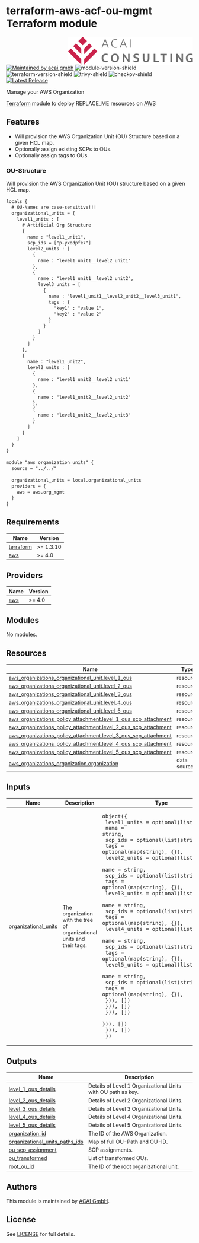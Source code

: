 # terraform-aws-acf-ou-mgmt Terraform module

<!-- LOGO -->
<a href="https://acai.gmbh">    
  <img src="https://github.com/acai-consulting/acai.public/raw/main/logo/logo_github_readme.png" alt="acai logo" title="ACAI" align="right" height="75" />
</a>

<!-- SHIELDS -->
[![Maintained by acai.gmbh][acai-shield]][acai-url]
![module-version-shield]
![terraform-version-shield]
![trivy-shield]
![checkov-shield]
[![Latest Release][release-shield]][release-url]

<!-- DESCRIPTION -->
Manage your AWS Organization

[Terraform][terraform-url] module to deploy REPLACE_ME resources on [AWS][aws-url]

<!-- FEATURES -->
## Features

- Will provision the AWS Organization Unit (OU) Structure based on a given HCL map.
- Optionally assign existing SCPs to OUs.
- Optionally assign tags to OUs.

### OU-Structure

Will provision the AWS Organization Unit (OU) structure based on a given HCL map.

``` hcl
locals {
  # OU-Names are case-sensitive!!!
  organizational_units = {
    level1_units : [
      # Artificial Org Structure
      {
        name : "level1_unit1",
        scp_ids = ["p-yxodpfe7"]
        level2_units : [
          {
            name : "level1_unit1__level2_unit1"
          },
          {
            name : "level1_unit1__level2_unit2",
            level3_units = [
              {
                name : "level1_unit1__level2_unit2__level3_unit1",
                tags : {
                  "key1" : "value 1",
                  "key2" : "value 2"
                }
              }
            ]
          }
        ]
      },
      {
        name : "level1_unit2",
        level2_units : [
          {
            name : "level1_unit2__level2_unit1"
          },
          {
            name : "level1_unit2__level2_unit2"
          },
          {
            name : "level1_unit2__level2_unit3"
          }
        ]
      }
    ]
  }
}

module "aws_organization_units" {
  source = "../../"

  organizational_units = local.organizational_units
  providers = {
    aws = aws.org_mgmt
  }
}
```

<!-- BEGIN_TF_DOCS -->
## Requirements

| Name | Version |
|------|---------|
| <a name="requirement_terraform"></a> [terraform](#requirement\_terraform) | >= 1.3.10 |
| <a name="requirement_aws"></a> [aws](#requirement\_aws) | >= 4.0 |

## Providers

| Name | Version |
|------|---------|
| <a name="provider_aws"></a> [aws](#provider\_aws) | >= 4.0 |

## Modules

No modules.

## Resources

| Name | Type |
|------|------|
| [aws_organizations_organizational_unit.level_1_ous](https://registry.terraform.io/providers/hashicorp/aws/latest/docs/resources/organizations_organizational_unit) | resource |
| [aws_organizations_organizational_unit.level_2_ous](https://registry.terraform.io/providers/hashicorp/aws/latest/docs/resources/organizations_organizational_unit) | resource |
| [aws_organizations_organizational_unit.level_3_ous](https://registry.terraform.io/providers/hashicorp/aws/latest/docs/resources/organizations_organizational_unit) | resource |
| [aws_organizations_organizational_unit.level_4_ous](https://registry.terraform.io/providers/hashicorp/aws/latest/docs/resources/organizations_organizational_unit) | resource |
| [aws_organizations_organizational_unit.level_5_ous](https://registry.terraform.io/providers/hashicorp/aws/latest/docs/resources/organizations_organizational_unit) | resource |
| [aws_organizations_policy_attachment.level_1_ous_scp_attachment](https://registry.terraform.io/providers/hashicorp/aws/latest/docs/resources/organizations_policy_attachment) | resource |
| [aws_organizations_policy_attachment.level_2_ous_scp_attachment](https://registry.terraform.io/providers/hashicorp/aws/latest/docs/resources/organizations_policy_attachment) | resource |
| [aws_organizations_policy_attachment.level_3_ous_scp_attachment](https://registry.terraform.io/providers/hashicorp/aws/latest/docs/resources/organizations_policy_attachment) | resource |
| [aws_organizations_policy_attachment.level_4_ous_scp_attachment](https://registry.terraform.io/providers/hashicorp/aws/latest/docs/resources/organizations_policy_attachment) | resource |
| [aws_organizations_policy_attachment.level_5_ous_scp_attachment](https://registry.terraform.io/providers/hashicorp/aws/latest/docs/resources/organizations_policy_attachment) | resource |
| [aws_organizations_organization.organization](https://registry.terraform.io/providers/hashicorp/aws/latest/docs/data-sources/organizations_organization) | data source |

## Inputs

| Name | Description | Type | Default | Required |
|------|-------------|------|---------|:--------:|
| <a name="input_organizational_units"></a> [organizational\_units](#input\_organizational\_units) | The organization with the tree of organizational units and their tags. | <pre>object({<br>    level1_units = optional(list(object({<br>      name    = string,<br>      scp_ids = optional(list(string), [])<br>      tags    = optional(map(string), {}),<br>      level2_units = optional(list(object({<br>        name    = string,<br>        scp_ids = optional(list(string), [])<br>        tags    = optional(map(string), {}),<br>        level3_units = optional(list(object({<br>          name    = string,<br>          scp_ids = optional(list(string), [])<br>          tags    = optional(map(string), {}),<br>          level4_units = optional(list(object({<br>            name    = string,<br>            scp_ids = optional(list(string), [])<br>            tags    = optional(map(string), {}),<br>            level5_units = optional(list(object({<br>              name    = string,<br>              scp_ids = optional(list(string), [])<br>              tags    = optional(map(string), {}),<br>            })), [])<br>          })), [])<br>        })), [])<br>      })), [])<br>    })), [])<br>  })</pre> | `null` | no |

## Outputs

| Name | Description |
|------|-------------|
| <a name="output_level_1_ous_details"></a> [level\_1\_ous\_details](#output\_level\_1\_ous\_details) | Details of Level 1 Organizational Units with OU path as key. |
| <a name="output_level_2_ous_details"></a> [level\_2\_ous\_details](#output\_level\_2\_ous\_details) | Details of Level 2 Organizational Units. |
| <a name="output_level_3_ous_details"></a> [level\_3\_ous\_details](#output\_level\_3\_ous\_details) | Details of Level 3 Organizational Units. |
| <a name="output_level_4_ous_details"></a> [level\_4\_ous\_details](#output\_level\_4\_ous\_details) | Details of Level 4 Organizational Units. |
| <a name="output_level_5_ous_details"></a> [level\_5\_ous\_details](#output\_level\_5\_ous\_details) | Details of Level 5 Organizational Units. |
| <a name="output_organization_id"></a> [organization\_id](#output\_organization\_id) | The ID of the AWS Organization. |
| <a name="output_organizational_units_paths_ids"></a> [organizational\_units\_paths\_ids](#output\_organizational\_units\_paths\_ids) | Map of full OU-Path and OU-ID. |
| <a name="output_ou_scp_assignment"></a> [ou\_scp\_assignment](#output\_ou\_scp\_assignment) | SCP assignments. |
| <a name="output_ou_transformed"></a> [ou\_transformed](#output\_ou\_transformed) | List of transformed OUs. |
| <a name="output_root_ou_id"></a> [root\_ou\_id](#output\_root\_ou\_id) | The ID of the root organizational unit. |
<!-- END_TF_DOCS -->

<!-- AUTHORS -->
## Authors

This module is maintained by [ACAI GmbH][acai-url].

<!-- LICENSE -->
## License

See [LICENSE][license-url] for full details.

<!-- MARKDOWN LINKS & IMAGES -->
[acai-shield]: https://img.shields.io/badge/maintained_by-acai.gmbh-CB224B?style=flat
[acai-url]: https://acai.gmbh
[module-version-shield]: https://img.shields.io/badge/module_version-1.0.1-CB224B?style=flat
[terraform-version-shield]: https://img.shields.io/badge/tf-%3E%3D1.3.10-blue.svg?style=flat&color=blueviolet
[trivy-shield]: https://img.shields.io/badge/trivy-passed-green
[checkov-shield]: https://img.shields.io/badge/checkov-passed-green
[release-shield]: https://img.shields.io/github/v/release/acai-consulting/terraform-aws-acf-ou-mgmt?style=flat&color=success
[release-url]: https://github.com/acai-consulting/terraform-aws-acf-ou-mgmt/releases
[license-url]: https://github.com/acai-consulting/terraform-aws-acf-ou-mgmt/tree/main/LICENSE.md
[terraform-url]: https://www.terraform.io
[aws-url]: https://aws.amazon.com

